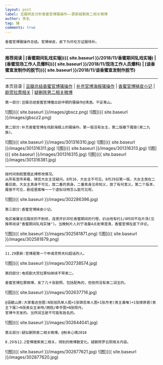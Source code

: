 ```yaml
---
layout: post
label: 豆瓣网友分析香蜜官博骚操作——更新疑删男二相关微博
author: 佚名
tag: 锤
comments: true
---
```


    香蜜官博骚操作总结。官博掉皮，皮下为邓伦方证据待补。

---

#### 推荐阅读 \| [香蜜期间轧戏实锤]({{ site.baseurl }}/2018/11/香蜜期间轧戏实锤) \| [香蜜现场工作人员爆料]({{ site.baseurl }}/2018/11/现场工作人员爆料)  \| [谈香蜜宣发制作的脱节]({{ site.baseurl }}/2018/11/谈香蜜宣发制作脱节) 

---
本页目录 \| [豆瓣总结香蜜官博骚操作](#dxjje) \| [补充官博海报骚操作](#dxjja) \| [香蜜官博掉皮小记](#dxjjb) \| [剧赏拉票相关](#dxjjc) \| [疑删除男二相关微博](#dxjjd)


<a class="anchor" name="dxjje"></a>

    第一部分:豆瓣总结香蜜官博播出前中期的骚操作@清酒。不妥青山。

![图]({{ site.baseurl }}/images/gbscz.png)
![图]({{ site.baseurl }}/images/gbscz2.png)


<a class="anchor" name="dxjja"></a>

    第二部分:补充香蜜官博在戏剧海报上的骚操作。第一版没有女主，第二版撤下魇兽(男二九族)。

![图]({{ site.baseurl }}/images/301316310.jpg)
![图]({{ site.baseurl }}/images/301316311.jpg)
![图]({{ site.baseurl }}/images/301316313.jpg)
![图]({{ site.baseurl }}/images/301316315.jpg)
![图]({{ site.baseurl }}/images/301316381.jpg)

---

    按时间倒叙整理此博修改情况。
    从所有宣传来看，锦觅大女主没疑问。8月16，大女主不可见。8月29日第一版，大女主放在二番后面，大女主真身不可见，放二番的真身。二番真身见命知义，放了有何意义。第二个版本，魇兽不可见，剧组里面唯一一个虚拟动物怎么能可见呢。

![图]({{ site.baseurl }}/images/302286396.jpg)


<a class="anchor" name="dxjjb"></a>

    第三部分:香蜜官博掉皮小记。
    
    兔区被屠龙日路扰的不耐烦，连夜开扒邓伦香蜜期间的行程，扒出他有约1/4时间不在片场(见推荐阅读"香蜜期间轧戏实锤")。当晚制片人刘宁凌晨4点发博澄清，香蜜官博在底下评论。

![图]({{ site.baseurl }}/images/302581871.png)
![图]({{ site.baseurl }}/images/302581879.png)

---
    
    11.29更新:官博是第一个申请灵修夫妇超话的人。

![图]({{ site.baseurl }}/images/302738574.jpg)

<a class="anchor" name="dxjjc"></a>

    第四部分:电视剧大赏拉票帖继续不带男二。
    
    香蜜官博拉票微博，发了几十张剧照，包括配角的，但依然没有男二润玉的。

![图]({{ site.baseurl }}/images/302637716.jpg)

    @涵碧山房:大家看这些图:N张旭凤单人图+1张锦觅单人图+1张月老(男主毒唯)+1张燎原君(男主下属)+N张男女主亲吻/拥抱/牵手图+N张陨丹。
    官博今天发的。当然润玉是不可能有姓名的。

![图]({{ site.baseurl }}/images/302644041.jpg)



<a class="anchor" name="dxjjd"></a>

    第五部分:疑似删除男二相关微博。@粉末心情2018
    
    8.29与12.2官博搜索男二相关，得到的微博数变化。疑删除罗云熙相关内容。
    
![图]({{ site.baseurl }}/images/302877621.jpg)
![图]({{ site.baseurl }}/images/302877620.jpg)



